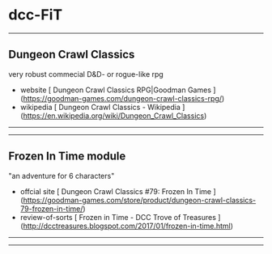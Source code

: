 # dcc-FiT

---
## Dungeon Crawl Classics ##

very robust commecial D&D- or rogue-like rpg  

- website [ Dungeon Crawl Classics RPG|Goodman Games ] (https://goodman-games.com/dungeon-crawl-classics-rpg/)
- wikipedia [ Dungeon Crawl Classics - Wikipedia ] (https://en.wikipedia.org/wiki/Dungeon_Crawl_Classics)

---
---
## Frozen In Time module ##

"an adventure for 6 characters"
- offcial site [ Dungeon Crawl Classics #79: Frozen In Time ] (https://goodman-games.com/store/product/dungeon-crawl-classics-79-frozen-in-time/)
- review-of-sorts [ Frozen in Time - DCC Trove of Treasures ] (http://dcctreasures.blogspot.com/2017/01/frozen-in-time.html)




---
---
